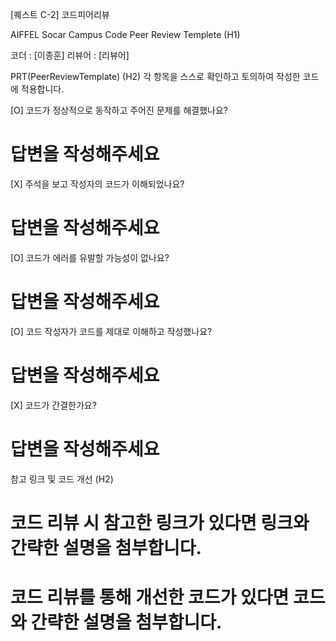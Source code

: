 [퀘스트 C-2] 코드피어리뷰

AIFFEL Socar Campus Code Peer Review Templete (H1)

코더 : [이종훈]
리뷰어 : [리뷰어]

PRT(PeerReviewTemplate) (H2)
각 항목을 스스로 확인하고 토의하여 작성한 코드에 적용합니다.

[O] 코드가 정상적으로 동작하고 주어진 문제를 해결했나요?
# 답변을 작성해주세요
[X] 주석을 보고 작성자의 코드가 이해되었나요?
# 답변을 작성해주세요
[O] 코드가 에러를 유발할 가능성이 없나요?
# 답변을 작성해주세요
[O] 코드 작성자가 코드를 제대로 이해하고 작성했나요?
# 답변을 작성해주세요
[X] 코드가 간결한가요?
# 답변을 작성해주세요


참고 링크 및 코드 개선 (H2)

# 코드 리뷰 시 참고한 링크가 있다면 링크와 간략한 설명을 첨부합니다.

# 코드 리뷰를 통해 개선한 코드가 있다면 코드와 간략한 설명을 첨부합니다.
